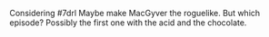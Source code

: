 Considering #7drl Maybe make MacGyver the roguelike. But which episode? Possibly the first one with the acid and the chocolate.